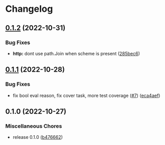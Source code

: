 # Changelog

## [0.1.2](https://github.com/flipt-io/flipt-openfeature-provider-go/compare/v0.1.1...v0.1.2) (2022-10-31)


### Bug Fixes

* **http:** dont use path.Join when scheme is present ([285bec6](https://github.com/flipt-io/flipt-openfeature-provider-go/commit/285bec60cbe4bf80ad1f111af60f21a5f39817b0))

## [0.1.1](https://github.com/flipt-io/flipt-openfeature-provider-go/compare/v0.1.0...v0.1.1) (2022-10-28)


### Bug Fixes

* fix bool eval reason, fix cover task, more test coverage ([#7](https://github.com/flipt-io/flipt-openfeature-provider-go/issues/7)) ([eca4aef](https://github.com/flipt-io/flipt-openfeature-provider-go/commit/eca4aefd2bab5188829e7bfde5c0d8234ecccb2b))

## 0.1.0 (2022-10-27)


### Miscellaneous Chores

* release 0.1.0 ([b476662](https://github.com/flipt-io/flipt-openfeature-provider-go/commit/b4766629c66465ffb9a710e4b2158a6cedea93f1))
